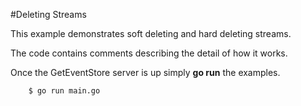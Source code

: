 #Deleting Streams

This example demonstrates soft deleting and hard deleting streams.

The code contains comments describing the detail of how it works.

Once the GetEventStore server is up simply **go run** the examples.

```
    $ go run main.go
```